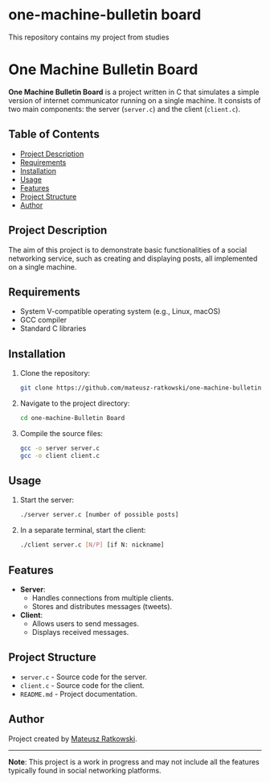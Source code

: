 # one-machine-bulletin board
This repository contains my project from studies 

# One Machine Bulletin Board

**One Machine Bulletin Board** is a project written in C that simulates a simple version of internet communicator running on a single machine. It consists of two main components: the server (`server.c`) and the client (`client.c`).

## Table of Contents

- [Project Description](#project-description)
- [Requirements](#requirements)
- [Installation](#installation)
- [Usage](#usage)
- [Features](#features)
- [Project Structure](#project-structure)
- [Author](#author)

## Project Description

The aim of this project is to demonstrate basic functionalities of a social networking service, such as creating and displaying posts, all implemented on a single machine.

## Requirements

- System V-compatible operating system (e.g., Linux, macOS)
- GCC compiler
- Standard C libraries

## Installation

1. Clone the repository:
   ```bash
   git clone https://github.com/mateusz-ratkowski/one-machine-bulletin-board.git
   ```
2. Navigate to the project directory:
   ```bash
   cd one-machine-Bulletin Board
   ```
3. Compile the source files:
   ```bash
   gcc -o server server.c
   gcc -o client client.c
   ```

## Usage

1. Start the server:
   ```bash
   ./server server.c [number of possible posts]
   ```
2. In a separate terminal, start the client:
   ```bash
   ./client server.c [N/P] [if N: nickname]
   ```

## Features

- **Server**:
  - Handles connections from multiple clients.
  - Stores and distributes messages (tweets).
- **Client**:
  - Allows users to send messages.
  - Displays received messages.

## Project Structure

- `server.c` - Source code for the server.
- `client.c` - Source code for the client.
- `README.md` - Project documentation.

## Author

Project created by [Mateusz Ratkowski](https://github.com/mateusz-ratkowski).

---

**Note**: This project is a work in progress and may not include all the features typically found in social networking platforms.

